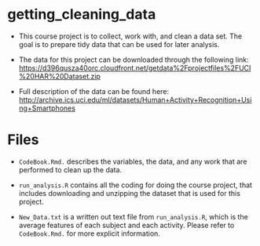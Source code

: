 # getting_cleaning_data

- This course project is to collect, work with, and clean a data set. The goal is to prepare tidy data that can be used for later analysis. 

- The data for this project can be downloaded through the following link:   https://d396qusza40orc.cloudfront.net/getdata%2Fprojectfiles%2FUCI%20HAR%20Dataset.zip

- Full description of the data can be found here: http://archive.ics.uci.edu/ml/datasets/Human+Activity+Recognition+Using+Smartphones

# Files
- `CodeBook.Rmd.` describes the variables, the data, and any work that are performed to clean up the data.

- `run_analysis.R` contains all the coding for doing the course project, that includes downloading and unzipping the dataset that is used for this project.

- `New_Data.txt` is a written out text file from `run_analysis.R`, which is the average features of each subject and each activity. Please refer to `CodeBook.Rmd.` for more explicit information.

